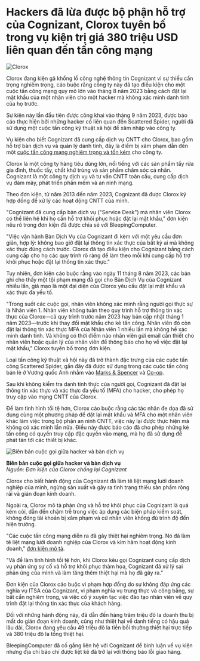 # Hackers đã lừa được bộ phận hỗ trợ của Cognizant, Clorox tuyên bố trong vụ kiện trị giá 380 triệu USD liên quan đến tấn công mạng

![Clorox](https://www.bleepstatic.com/content/hl-images/2024/02/03/clorox-shelf.jpg)

Clorox đang kiện gã khổng lồ công nghệ thông tin Cognizant vì sự thiếu cẩn trọng nghiêm trọng, cáo buộc rằng công ty này đã tạo điều kiện cho một cuộc tấn công mạng quy mô lớn vào tháng 8 năm 2023 bằng cách đặt lại mật khẩu của một nhân viên cho một hacker mà không xác minh danh tính của họ trước.

Sự kiện này lần đầu tiên được công khai vào tháng 9 năm 2023, được báo cáo thực hiện bởi những hacker có liên quan đến Scattered Spider, người đã sử dụng một cuộc tấn công kỹ thuật xã hội để xâm nhập vào công ty.

Vụ kiện cho biết Cognizant đã cung cấp dịch vụ CNTT cho Clorox, bao gồm hỗ trợ bàn dịch vụ và quản lý danh tính, đây là điểm bị xâm phạm dẫn đến một [cuộc tấn công mạng nghiêm trọng và tốn kém](https://www.bleepingcomputer.com/news/security/clorox-says-cyberattack-caused-49-million-in-expenses/) cho công ty.

Clorox là một công ty hàng tiêu dùng lớn, nổi tiếng với các sản phẩm tẩy rửa gia đình, thuốc tẩy, chất khử trùng và sản phẩm chăm sóc cá nhân. Cognizant là một công ty dịch vụ và tư vấn CNTT toàn cầu, cung cấp dịch vụ đám mây, phát triển phần mềm và an ninh mạng.

Theo đơn kiện, từ năm 2013 đến năm 2023, Cognizant đã được Clorox ký hợp đồng để xử lý các hoạt động CNTT của mình.

"Cognizant đã cung cấp bàn dịch vụ ("Service Desk") mà nhân viên Clorox có thể liên hệ khi họ cần hỗ trợ khôi phục hoặc đặt lại mật khẩu," đơn kiện nêu rõ trong đơn kiện đã được chia sẻ với BleepingComputer.

"Việc vận hành Bàn Dịch Vụ của Cognizant đi kèm với một yêu cầu đơn giản, hợp lý: không bao giờ đặt lại thông tin xác thực của bất kỳ ai mà không xác thực đúng cách trước. Clorox đã tạo điều kiện cho Cognizant bằng cách cung cấp cho họ các quy trình rõ ràng để làm theo mỗi khi cung cấp hỗ trợ khôi phục hoặc đặt lại thông tin xác thực."

Tuy nhiên, đơn kiện cáo buộc rằng vào ngày 11 tháng 8 năm 2023, các bản ghi cho thấy một tội phạm mạng đã gọi cho Bàn Dịch Vụ của Cognizant nhiều lần, giả mạo là một đại diện của Clorox yêu cầu đặt lại mật khẩu và xác thực đa yếu tố.

"Trong suốt các cuộc gọi, nhân viên không xác minh rằng người gọi thực sự là Nhân viên 1. Nhân viên không tuân theo quy trình hỗ trợ thông tin xác thực của Clorox—cả quy trình trước năm 2023 hay bản cập nhật tháng 1 năm 2023—trước khi thay đổi mật khẩu cho kẻ tấn công. Nhân viên đó còn đặt lại thông tin xác thực MFA của Nhân viên 1 nhiều lần mà không hề xác minh danh tính. Và không có thời điểm nào nhân viên gửi email cần thiết cho nhân viên hoặc quản lý của nhân viên để thông báo cho họ về việc đặt lại mật khẩu," Clorox tuyên bố trong đơn kiện.

Loại tấn công kỹ thuật xã hội này đã trở thành đặc trưng của các cuộc tấn công Scattered Spider, gần đây đã được sử dụng trong các cuộc tấn công bán lẻ ở Vương quốc Anh nhằm vào [Marks & Spencer](https://www.bleepingcomputer.com/news/security/mands-confirms-social-engineering-led-to-massive-ransomware-attack/) và [Co-op](https://www.bleepingcomputer.com/news/security/co-op-confirms-data-theft-after-dragonforce-ransomware-claims-attack/).

Sau khi không kiểm tra danh tính thực của người gọi, Cognizant đã đặt lại thông tin xác thực và xác thực đa yếu tố (MFA) cho hacker, cho phép họ truy cập vào mạng CNTT của Clorox.

Để làm tình hình tồi tệ hơn, Clorox cáo buộc rằng các tác nhân đe dọa đã sử dụng cùng một phương pháp để đặt lại mật khẩu và MFA cho một nhân viên khác làm việc trong bộ phận an ninh CNTT, việc này lại được thực hiện mà không có xác minh lần nữa. Điều này được báo cáo đã cho phép những kẻ tấn công có quyền truy cập đặc quyền vào mạng, mà họ đã sử dụng để phát tán tới các thiết bị khác.

![Biên bản cuộc gọi giữa hacker và bàn dịch vụ](https://www.bleepstatic.com/images/news/security/c/cognizant/clorox-lawsuit/clorox-employee-2-transcript.jpg)

**Biên bản cuộc gọi giữa hacker và bàn dịch vụ**  
_Nguồn: Đơn kiện của Clorox chống lại Cognizant_

Clorox cho biết hành động của Cognizant đã làm tê liệt mạng lưới doanh nghiệp của mình, ngừng sản xuất và gây ra tình trạng thiếu sản phẩm rộng rãi và gián đoạn kinh doanh.

Ngoài ra, Clorox mô tả phản ứng và hỗ trợ khôi phục của Cognizant là quá kém cỏi, dẫn đến chậm trễ trong việc áp dụng các biện pháp kiểm soát, không đóng tài khoản bị xâm phạm và cử nhân viên không đủ trình độ đến hiện trường.

"Các cuộc tấn công mạng diễn ra đã gây thiệt hại nghiêm trọng. Nó đã làm tê liệt mạng lưới doanh nghiệp của Clorox và kìm hãm hoạt động kinh doanh," [đơn kiện mô tả](https://www.documentcloud.org/documents/26025981-07-22-redacted-clorox-complaint/).

"Và để làm tình hình tồi tệ hơn, khi Clorox kêu gọi Cognizant cung cấp dịch vụ phản ứng sự cố và hỗ trợ khôi phục thảm họa, Cognizant đã xử lý sai phản ứng của mình và làm tăng thêm thiệt hại mà họ đã gây ra."

Đơn kiện của Clorox cáo buộc vi phạm hợp đồng do sự không đáp ứng các nghĩa vụ ITSA của Cognizant, vi phạm nghĩa vụ trung thực và công bằng, sự bất cẩn nghiêm trọng, và việc cố ý xuyên tạc việc đào tạo nhân viên về quy trình đặt lại thông tin xác thực của khách hàng.

Đối với những hành động này, đã dẫn đến hàng trăm triệu đô la doanh thu bị mất do gián đoạn kinh doanh, cũng như thiệt hại về danh tiếng có hậu quả lâu dài, Clorox đang yêu cầu 49 triệu đô la tiền bồi thường thiệt hại trực tiếp và 380 triệu đô la tổng thiệt hại.

BleepingComputer đã cố gắng liên hệ với Cognizant để bình luận về vụ kiện nhưng địa chỉ báo chí được liệt kê đã trở lại với thông báo lỗi giao hàng.